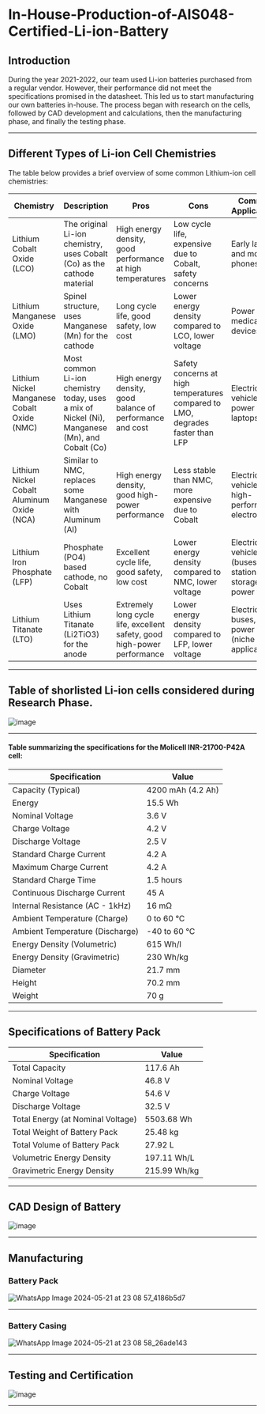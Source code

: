 # In-House-Production-of-AIS048-Certified-Li-ion-Battery

## Introduction

During the year 2021-2022, our team used Li-ion batteries purchased from a regular vendor. However, their performance did not meet the specifications promised in the datasheet. This led us to start manufacturing our own batteries in-house. The process began with research on the cells, followed by CAD development and calculations, then the manufacturing phase, and finally the testing phase.

-------------------------------------------------------------------------------------------------------------------------------------------------------------------------------------------

## Different Types of Li-ion Cell Chemistries

The table below provides a brief overview of some common Lithium-ion cell chemistries:

| Chemistry | Description | Pros | Cons | Common Applications |
|---|---|---|---|---|
| Lithium Cobalt Oxide (LCO) | The original Li-ion chemistry, uses Cobalt (Co) as the cathode material | High energy density, good performance at high temperatures | Low cycle life, expensive due to Cobalt, safety concerns | Early laptops and mobile phones |
| Lithium Manganese Oxide (LMO) | Spinel structure, uses Manganese (Mn) for the cathode | Long cycle life, good safety, low cost | Lower energy density compared to LCO, lower voltage | Power tools, medical devices |
| Lithium Nickel Manganese Cobalt Oxide (NMC) | Most common Li-ion chemistry today, uses a mix of Nickel (Ni), Manganese (Mn), and Cobalt (Co) | High energy density, good balance of performance and cost | Safety concerns at high temperatures compared to LMO, degrades faster than LFP | Electric vehicles, power tools, laptops |
| Lithium Nickel Cobalt Aluminum Oxide (NCA) | Similar to NMC, replaces some Manganese with Aluminum (Al) | High energy density, good high-power performance | Less stable than NMC, more expensive due to Cobalt | Electric vehicles, high-performance electronics |
| Lithium Iron Phosphate (LFP) | Phosphate (PO4) based cathode, no Cobalt | Excellent cycle life, good safety, low cost | Lower energy density compared to NMC, lower voltage | Electric vehicles (buses, stationary storage), power tools |
| Lithium Titanate (LTO) | Uses Lithium Titanate (Li2TiO3) for the anode | Extremely long cycle life, excellent safety, good high-power performance | Lower energy density compared to LFP, lower voltage | Electric buses, power tools (niche applications) |

-------------------------------------------------------------------------------------------------------------------------------------------------------------------------------------------


## Table of shorlisted Li-ion cells considered during Research Phase.

![image](https://github.com/KetanMe/In-House-Production-of-AIS048-Certified-Li-ion-Battery/assets/121623546/3b4621fa-4be3-48f6-b82e-1b0985402941)

-------------------------------------------------------------------------------------------------------------------------------------------------------------------------------------------

#### Table summarizing the specifications for the Molicell INR-21700-P42A cell:

| **Specification**                      | **Value**          |
|---------------------------------------|-------------------|
| Capacity (Typical)                    | 4200 mAh (4.2 Ah) |
| Energy                                | 15.5 Wh           |
| Nominal Voltage                       | 3.6 V             |
| Charge Voltage                        | 4.2 V             |
| Discharge Voltage                     | 2.5 V             |
| Standard Charge Current               | 4.2 A             |
| Maximum Charge Current                | 4.2 A             |
| Standard Charge Time                  | 1.5 hours         |
| Continuous Discharge Current          | 45 A              |
| Internal Resistance (AC - 1kHz)       | 16 mΩ             |
| Ambient Temperature (Charge)          | 0 to 60 °C        |
| Ambient Temperature (Discharge)       | -40 to 60 °C      |
| Energy Density (Volumetric)           | 615 Wh/l          |
| Energy Density (Gravimetric)          | 230 Wh/kg         |
| Diameter                              | 21.7 mm           |
| Height                                | 70.2 mm           |
| Weight                                | 70 g              |

-------------------------------------------------------------------------------------------------------------------------------------------------------------------------------------------

## Specifications of Battery Pack

| **Specification**                      | **Value**          |
|---------------------------------------|-------------------|
| Total Capacity                        | 117.6 Ah          |
| Nominal Voltage                       | 46.8 V            |
| Charge Voltage                        | 54.6 V            |
| Discharge Voltage                     | 32.5 V            |
| Total Energy (at Nominal Voltage)     | 5503.68 Wh        |
| Total Weight of Battery Pack          | 25.48 kg          |
| Total Volume of Battery Pack          | 27.92 L           |
| Volumetric Energy Density             | 197.11 Wh/L       |
| Gravimetric Energy Density            | 215.99 Wh/kg      |

-------------------------------------------------------------------------------------------------------------------------------------------------------------------------------------------
## CAD Design of Battery
![image](https://github.com/KetanMe/In-House-Production-of-AIS048-Certified-Li-ion-Battery/assets/121623546/eca4635a-e22d-4eae-a53f-8bdfa3081f46)

-------------------------------------------------------------------------------------------------------------------------------------------------------------------------------------------
## Manufacturing 

### Battery Pack
![WhatsApp Image 2024-05-21 at 23 08 57_4186b5d7](https://github.com/KetanMe/In-House-Production-of-AIS048-Certified-Li-ion-Battery/assets/121623546/fc8cc8ef-7116-4c9a-ac93-e462d444dd93)

-------------------------------------------------------------------------------------------------------------------------------------------------------------------------------------------
### Battery Casing

![WhatsApp Image 2024-05-21 at 23 08 58_26ade143](https://github.com/KetanMe/In-House-Production-of-AIS048-Certified-Li-ion-Battery/assets/121623546/55e173d9-d856-4588-85b9-7d77b643486d)

-------------------------------------------------------------------------------------------------------------------------------------------------------------------------------------------
## Testing and Certification

![image](https://github.com/KetanMe/In-House-Production-of-AIS048-Certified-Li-ion-Battery/assets/121623546/e1e00de2-f93a-4a23-83f4-fed0a7ce13cc)

-------------------------------------------------------------------------------------------------------------------------------------------------------------------------------------------









